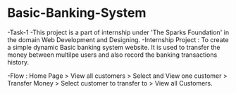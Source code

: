 # Basic-Banking-System
-Task-1
-This project is a part of internship under 'The Sparks Foundation' in the domain Web Development and Designing.
-Internship Project : To create a simple dynamic Basic banking system website. It is used to transfer the money between multilpe users and also record the banking transactions history.

-Flow : Home Page > View all customers > Select and View one customer > Transfer Money > Select customer to transfer to > View all Customers.
